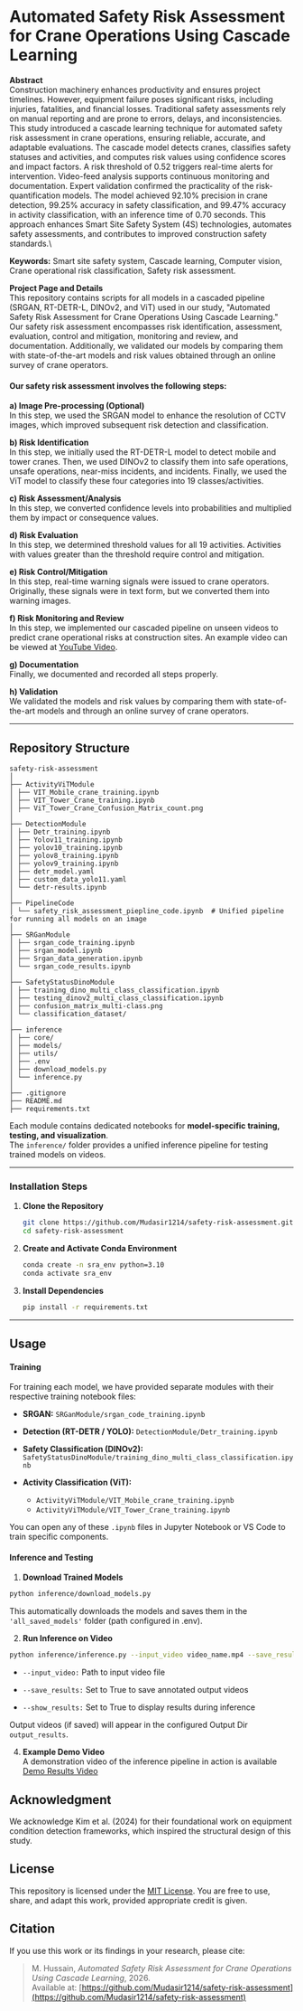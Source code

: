 # Automated Safety Risk Assessment for Crane Operations Using Cascade Learning
**Abstract**\
Construction machinery enhances productivity and ensures project timelines. However, equipment failure poses significant risks, including injuries, fatalities, and financial losses. Traditional safety assessments rely on manual reporting and are prone to errors, delays, and inconsistencies. This study introduced a cascade learning technique for automated safety risk assessment in crane operations, ensuring reliable, accurate, and adaptable evaluations. The cascade model detects cranes, classifies safety statuses and activities, and computes risk values using confidence scores and impact factors. A risk threshold of 0.52 triggers real-time alerts for intervention. Video-feed analysis supports continuous monitoring and documentation. Expert validation confirmed the practicality of the risk-quantification models. The model achieved 92.10% precision in crane detection, 99.25% accuracy in safety classification, and 99.47% accuracy in activity classification, with an inference time of 0.70 seconds. This approach enhances Smart Site Safety System (4S) technologies, automates safety assessments, and contributes to improved construction safety standards.\

**Keywords:** Smart site safety system, Cascade learning, Computer vision, Crane operational risk classification, Safety risk assessment.

**Project Page and Details**\
This repository contains scripts for all models in a cascaded pipeline (SRGAN, RT-DETR-L, DINOv2, and ViT) used in our study, "Automated Safety Risk Assessment for Crane Operations Using Cascade Learning." Our safety risk assessment encompasses risk identification, assessment, evaluation, control and mitigation, monitoring and review, and documentation. Additionally, we validated our models by comparing them with state-of-the-art models and risk values obtained through an online survey of crane operators.

#### Our safety risk assessment involves the following steps:

**a) Image Pre-processing (Optional)**\
In this step, we used the SRGAN model to enhance the resolution of CCTV images, which improved subsequent risk detection and classification.

**b) Risk Identification**\
In this step, we initially used the RT-DETR-L model to detect mobile and tower cranes. Then, we used DINOv2 to classify them into safe operations, unsafe operations, near-miss incidents, and incidents. Finally, we used the ViT model to classify these four categories into 19 classes/activities.

**c) Risk Assessment/Analysis**\
In this step, we converted confidence levels into probabilities and multiplied them by impact or consequence values.

**d) Risk Evaluation**\
In this step, we determined threshold values for all 19 activities. Activities with values greater than the threshold require control and mitigation.

**e) Risk Control/Mitigation**\
In this step, real-time warning signals were issued to crane operators. Originally, these signals were in text form, but we converted them into warning images.

**f) Risk Monitoring and Review**\
In this step, we implemented our cascaded pipeline on unseen videos to predict crane operational risks at construction sites. An example video can be viewed at [YouTube Video](https://youtu.be/WJBz0k_3x0w).

**g) Documentation**\
Finally, we documented and recorded all steps properly.

**h) Validation**\
We validated the models and risk values by comparing them with state-of-the-art models and through an online survey of crane operators.

---

## Repository Structure
```
safety-risk-assessment  
│  
├── ActivityViTModule  
│ ├── VIT_Mobile_crane_training.ipynb  
│ ├── VIT_Tower_Crane_training.ipynb  
│ ├── ViT_Tower_Crane_Confusion_Matrix_count.png  
│  
├── DetectionModule  
│ ├── Detr_training.ipynb  
│ ├── Yolov11_training.ipynb  
│ ├── yolov10_training.ipynb  
│ ├── yolov8_training.ipynb  
│ ├── yolov9_training.ipynb  
│ ├── detr_model.yaml  
│ ├── custom_data_yolo11.yaml  
│ └── detr-results.ipynb  
│  
├── PipelineCode  
│ └── safety_risk_assessment_piepline_code.ipynb  # Unified pipeline for running all models on an image  
│  
├── SRGanModule  
│ ├── srgan_code_training.ipynb  
│ ├── srgan_model.ipynb  
│ ├── Srgan_data_generation.ipynb  
│ └── srgan_code_results.ipynb  
│  
├── SafetyStatusDinoModule  
│ ├── training_dino_multi_class_classification.ipynb  
│ ├── testing_dinov2_multi_class_classification.ipynb  
│ ├── confusion_matrix_multi-class.png  
│ └── classification_dataset/  
│  
├── inference  
│ ├── core/  
│ ├── models/  
│ ├── utils/  
│ ├── .env  
│ ├── download_models.py  
│ └── inference.py  
│  
├── .gitignore  
├── README.md  
├── requirements.txt  
```
Each module contains dedicated notebooks for **model-specific training, testing, and visualization**.  
The `inference/` folder provides a unified inference pipeline for testing trained models on videos.

---

### Installation Steps

1. **Clone the Repository**
   ```bash
   git clone https://github.com/Mudasir1214/safety-risk-assessment.git
   cd safety-risk-assessment
   ```
2. **Create and Activate Conda Environment**
   ```bash
   conda create -n sra_env python=3.10
   conda activate sra_env
   ```
3. **Install Dependencies**

    ```bash
    pip install -r requirements.txt
    ```
---

## Usage
#### Training
For training each model, we have provided separate modules with their respective training notebook files:

- **SRGAN:** `SRGanModule/srgan_code_training.ipynb`

- **Detection (RT-DETR / YOLO):** `DetectionModule/Detr_training.ipynb`

- **Safety Classification (DINOv2):**
  `SafetyStatusDinoModule/training_dino_multi_class_classification.ipynb`

- **Activity Classification (ViT):**
    - `ActivityViTModule/VIT_Mobile_crane_training.ipynb`
    - `ActivityViTModule/VIT_Tower_Crane_training.ipynb`

You can open any of these `.ipynb` files in Jupyter Notebook or VS Code to train specific components.


#### Inference and Testing

1. **Download Trained Models**
```bash
python inference/download_models.py
```
This automatically downloads the models and saves them in the `'all_saved_models'` folder (path configured in .env).

2. **Run Inference on Video**
```bash
python inference/inference.py --input_video video_name.mp4 --save_results True --show_results True
```
   - `--input_video:` Path to input video file

   - `--save_results:` Set to True to save annotated output videos

   - `--show_results:` Set to True to display results during inference
  
Output videos (if saved) will appear in the configured Output Dir `output_results`.


4. **Example Demo Video**\
A demonstration video of the inference pipeline in action is available [Demo Results Video](https://youtu.be/WJBz0k_3x0w)


## Acknowledgment
We acknowledge Kim et al. (2024) for their foundational work on equipment condition detection frameworks, which inspired the structural design of this study.

## License
This repository is licensed under the [MIT License](LICENSE).
You are free to use, share, and adapt this work, provided appropriate credit is given.

## Citation
If you use this work or its findings in your research, please cite:

> M. Hussain, *Automated Safety Risk Assessment for Crane Operations Using Cascade Learning*, 2026.  
> Available at: [https://github.com/Mudasir1214/safety-risk-assessment](https://github.com/Mudasir1214/safety-risk-assessment)

